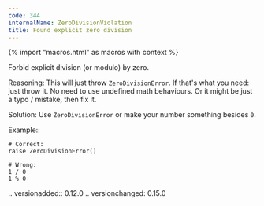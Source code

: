 ```yaml
---
code: 344
internalName: ZeroDivisionViolation
title: Found explicit zero division
---
```


{% import "macros.html" as macros with context %}

Forbid explicit division (or modulo) by zero.

Reasoning: This will just throw `ZeroDivisionError`. If that's what you
need: just throw it. No need to use undefined math behaviours. Or it
might be just a typo / mistake, then fix it.

Solution: Use `ZeroDivisionError` or make your number something besides
`0`.

Example::

    # Correct:
    raise ZeroDivisionError()
    
    # Wrong:
    1 / 0
    1 % 0

.. versionadded:: 0.12.0 .. versionchanged: 0.15.0